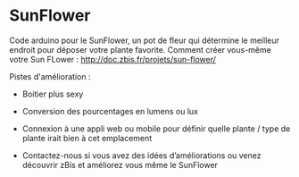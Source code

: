 # SunFlower
Code arduino pour le SunFlower, un pot de fleur qui détermine le meilleur endroit pour déposer votre plante favorite.
Comment créer vous-même votre Sun FLower : http://doc.zbis.fr/projets/sun-flower/

Pistes d'amélioration :

- Boitier plus sexy

- Conversion des pourcentages en lumens ou lux

- Connexion à une appli web ou mobile pour définir quelle plante / type de plante irait bien à cet emplacement

- Contactez-nous si vous avez des idées d’améliorations ou venez découvrir zBis et améliorez vous même le SunFlower

